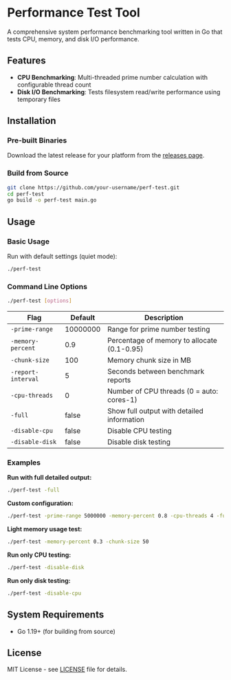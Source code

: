 # Performance Test Tool

A comprehensive system performance benchmarking tool written in Go that tests CPU, memory, and disk I/O performance.

## Features

- **CPU Benchmarking**: Multi-threaded prime number calculation with configurable thread count
- **Disk I/O Benchmarking**: Tests filesystem read/write performance using temporary files

## Installation

### Pre-built Binaries

Download the latest release for your platform from the [releases page](https://github.com/your-username/perf-test/releases).

### Build from Source

```bash
git clone https://github.com/your-username/perf-test.git
cd perf-test
go build -o perf-test main.go
```

## Usage

### Basic Usage

Run with default settings (quiet mode):
```bash
./perf-test
```

### Command Line Options

```bash
./perf-test [options]
```

| Flag | Default | Description |
|------|---------|-------------|
| `-prime-range` | 10000000 | Range for prime number testing |
| `-memory-percent` | 0.9 | Percentage of memory to allocate (0.1-0.95) |
| `-chunk-size` | 100 | Memory chunk size in MB |
| `-report-interval` | 5 | Seconds between benchmark reports |
| `-cpu-threads` | 0 | Number of CPU threads (0 = auto: cores-1) |
| `-full` | false | Show full output with detailed information |
| `-disable-cpu` | false | Disable CPU testing |
| `-disable-disk` | false | Disable disk testing |

### Examples

**Run with full detailed output:**
```bash
./perf-test -full
```

**Custom configuration:**
```bash
./perf-test -prime-range 5000000 -memory-percent 0.8 -cpu-threads 4 -full
```

**Light memory usage test:**
```bash
./perf-test -memory-percent 0.3 -chunk-size 50
```

**Run only CPU testing:**
```bash
./perf-test -disable-disk
```

**Run only disk testing:**
```bash
./perf-test -disable-cpu
```

## System Requirements

- Go 1.19+ (for building from source)

## License

MIT License - see [LICENSE](LICENSE) file for details.

